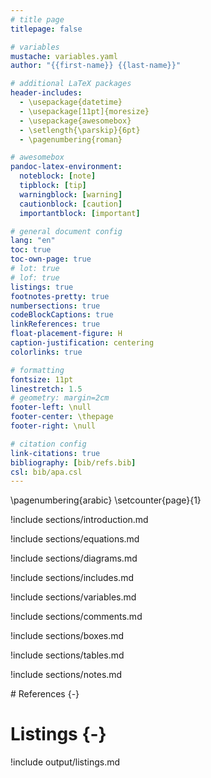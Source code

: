 ```yaml
---
# title page
titlepage: false

# variables
mustache: variables.yaml
author: "{{first-name}} {{last-name}}"

# additional LaTeX packages
header-includes:
  - \usepackage{datetime}
  - \usepackage[11pt]{moresize}
  - \usepackage{awesomebox}
  - \setlength{\parskip}{6pt}
  - \pagenumbering{roman}

# awesomebox
pandoc-latex-environment:
  noteblock: [note]
  tipblock: [tip]
  warningblock: [warning]
  cautionblock: [caution]
  importantblock: [important]

# general document config
lang: "en"
toc: true
toc-own-page: true
# lot: true
# lof: true
listings: true
footnotes-pretty: true
numbersections: true
codeBlockCaptions: true
linkReferences: true
float-placement-figure: H
caption-justification: centering
colorlinks: true

# formatting
fontsize: 11pt
linestretch: 1.5
# geometry: margin=2cm
footer-left: \null
footer-center: \thepage
footer-right: \null

# citation config
link-citations: true
bibliography: [bib/refs.bib]
csl: bib/apa.csl
---
```


<!-- markdownlint-disable-file MD041 -->

<!-- prettier-ignore-start -->
\pagenumbering{arabic}
\setcounter{page}{1}
<!-- prettier-ignore-end -->

<!-- sections-start -->

!include sections/introduction.md

!include sections/equations.md

!include sections/diagrams.md

!include sections/includes.md

!include sections/variables.md

!include sections/comments.md

!include sections/boxes.md

!include sections/tables.md

!include sections/notes.md

<!-- sections-end -->

<div id="refs">
# References {-}
</div>

# Listings {-}

!include output/listings.md
